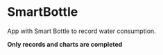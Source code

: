 # SmartBottle
App with Smart Bottle to record water consumption.

**Only records and charts are completed**
